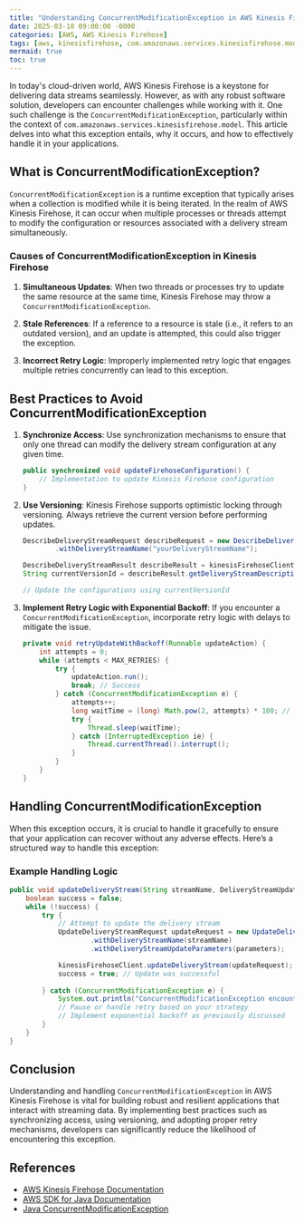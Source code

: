 ```yaml
---
title: "Understanding ConcurrentModificationException in AWS Kinesis Firehose"
date: 2025-03-18 09:00:00 -0000
categories: [AWS, AWS Kinesis Firehose]
tags: [aws, kinesisfirehose, com.amazonaws.services.kinesisfirehose.model]
mermaid: true
toc: true
---
```



In today's cloud-driven world, AWS Kinesis Firehose is a keystone for delivering data streams seamlessly. However, as with any robust software solution, developers can encounter challenges while working with it. One such challenge is the `ConcurrentModificationException`, particularly within the context of `com.amazonaws.services.kinesisfirehose.model`. This article delves into what this exception entails, why it occurs, and how to effectively handle it in your applications.

## What is ConcurrentModificationException?

`ConcurrentModificationException` is a runtime exception that typically arises when a collection is modified while it is being iterated. In the realm of AWS Kinesis Firehose, it can occur when multiple processes or threads attempt to modify the configuration or resources associated with a delivery stream simultaneously.

### Causes of ConcurrentModificationException in Kinesis Firehose

1. **Simultaneous Updates**: When two threads or processes try to update the same resource at the same time, Kinesis Firehose may throw a `ConcurrentModificationException`.
  
2. **Stale References**: If a reference to a resource is stale (i.e., it refers to an outdated version), and an update is attempted, this could also trigger the exception.

3. **Incorrect Retry Logic**: Improperly implemented retry logic that engages multiple retries concurrently can lead to this exception.

## Best Practices to Avoid ConcurrentModificationException

1. **Synchronize Access**: Use synchronization mechanisms to ensure that only one thread can modify the delivery stream configuration at any given time.

    ```java
    public synchronized void updateFirehoseConfiguration() {
        // Implementation to update Kinesis Firehose configuration
    }
    ```

2. **Use Versioning**: Kinesis Firehose supports optimistic locking through versioning. Always retrieve the current version before performing updates.

    ```java
    DescribeDeliveryStreamRequest describeRequest = new DescribeDeliveryStreamRequest()
            .withDeliveryStreamName("yourDeliveryStreamName");
    
    DescribeDeliveryStreamResult describeResult = kinesisFirehoseClient.describeDeliveryStream(describeRequest);
    String currentVersionId = describeResult.getDeliveryStreamDescription().getVersionId();

    // Update the configurations using currentVersionId
    ```

3. **Implement Retry Logic with Exponential Backoff**: If you encounter a `ConcurrentModificationException`, incorporate retry logic with delays to mitigate the issue.

    ```java
    private void retryUpdateWithBackoff(Runnable updateAction) {
        int attempts = 0;
        while (attempts < MAX_RETRIES) {
            try {
                updateAction.run();
                break; // Success
            } catch (ConcurrentModificationException e) {
                attempts++;
                long waitTime = (long) Math.pow(2, attempts) * 100; // Exponential backoff
                try {
                    Thread.sleep(waitTime);
                } catch (InterruptedException ie) {
                    Thread.currentThread().interrupt();
                }
            }
        }
    }
    ```

## Handling ConcurrentModificationException

When this exception occurs, it is crucial to handle it gracefully to ensure that your application can recover without any adverse effects. Here’s a structured way to handle this exception:

### Example Handling Logic

```java
public void updateDeliveryStream(String streamName, DeliveryStreamUpdateParameters parameters) {
    boolean success = false;
    while (!success) {
        try {
            // Attempt to update the delivery stream
            UpdateDeliveryStreamRequest updateRequest = new UpdateDeliveryStreamRequest()
                    .withDeliveryStreamName(streamName)
                    .withDeliveryStreamUpdateParameters(parameters);

            kinesisFirehoseClient.updateDeliveryStream(updateRequest);
            success = true; // Update was successful
            
        } catch (ConcurrentModificationException e) {
            System.out.println("ConcurrentModificationException encountered. Retrying...");
            // Pause or handle retry based on your strategy
            // Implement exponential backoff as previously discussed
        }
    }
}
```

## Conclusion

Understanding and handling `ConcurrentModificationException` in AWS Kinesis Firehose is vital for building robust and resilient applications that interact with streaming data. By implementing best practices such as synchronizing access, using versioning, and adopting proper retry mechanisms, developers can significantly reduce the likelihood of encountering this exception.

## References

- [AWS Kinesis Firehose Documentation](https://docs.aws.amazon.com/firehose/latest/dev/what-is.html)
- [AWS SDK for Java Documentation](https://docs.aws.amazon.com/sdk-for-java/v1/developer-guide/home.html)
- [Java ConcurrentModificationException](https://docs.oracle.com/javase/8/docs/api/java/util/ConcurrentModificationException.html)